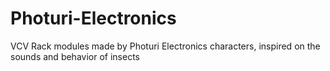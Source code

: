# Photuri-Electronics
VCV Rack modules made by Photuri Electronics characters, inspired on the sounds and behavior of insects
